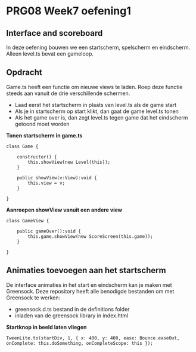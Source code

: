 # PRG08 Week7 oefening1

## Interface and scoreboard

In deze oefening bouwen we een startscherm, spelscherm en eindscherm. Alleen level.ts bevat een gameloop. 

## Opdracht

Game.ts heeft een functie om nieuwe views te laden. Roep deze functie steeds aan vanuit de drie verschillende schermen.

- Laad eerst het startscherm in plaats van level.ts als de game start
- Als je in startscherm op start klikt, dan gaat de game level.ts tonen
- Als het game over is, dan zegt level.ts tegen game dat het eindscherm getoond moet worden

**Tonen startscherm in game.ts**
```
class Game {
     
    constructor() {
        this.showView(new Level(this)); 
    }

    public showView(v:View):void {
        this.view = v;
    }
    
} 
```

**Aanroepen showView vanuit een andere view**
```
class GameView {

    public gameOver():void {
        this.game.showView(new ScoreScreen(this.game)); 
    }
    
} 
```

## Animaties toevoegen aan het startscherm

De interface animaties in het start en eindscherm kan je maken met Greensock. Deze repository heeft alle benodigde bestanden om met Greensock te werken:

- greensock.d.ts bestand in de definitions folder
- inladen van de greensock library in index.html

**Startknop in beeld laten vliegen**
```
TweenLite.to(startDiv, 1, { x: 400, y: 400, ease: Bounce.easeOut, onComplete: this.doSomething, onCompleteScope: this });
```